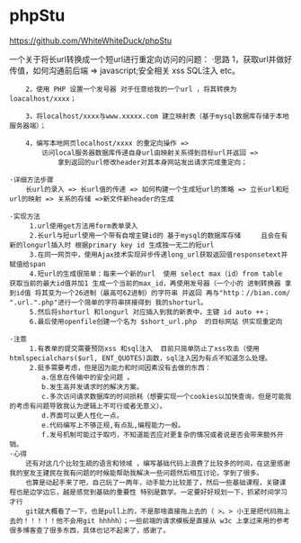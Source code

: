 # phpStu

https://github.com/WhiteWhiteDuck/phpStu

一个关于将长url转换成一个短url进行重定向访问的问题：
   ·思路
		1，获取url并做好传值，如何沟通前后端 => javascript;安全相关 xss SQL注入 etc。

		2，使用 PHP 设置一个发号器 对于任意给我的一个url ，将其转换为loacalhost/xxxx；

		3，将localhost/xxxx与www.xxxxx.com 建立映射表（基于mysql数据库存储于本地服务器端）；

		4，编写本地网页localhost/xxxx 的重定向操作 => 		
			访问local服务器数据库传递自身url由映射关系得到目标url并返回 =>
				拿到返回的url修改header对其本身网站发出请求完成重定向； 

    ·详细方法步骤
     	长url的录入 => 长url值的传递 => 如何构建一个生成短url的策略 => 立长url和短url的映射 => 关系的存储 =>新文件新header的生成

    ·实现方法
    	 1.url使用get方法用form表单录入
    	 2.长url与短url使用一个带有自增主键id的 基于mysql的数据库存储 	且会在有新的longurl插入时 根据primary key id 生成独一无二的短url
    	 3.在同一网页中，使用Ajax技术实现异步传递long_url获取返回值responsetext并赋值给span
		 4.短url的生成很简单：每来一个新的url  使用 select max（id）from table 获取当前的最大id值并加1 生成一个当前的max_id，再使用发号器（一个小的 进制转换器 拿到id值 将其变为一个26进制（最高可62进制）的字符串 并返回 再与"http：//bian.com/  ".url.".php"进行一个简单的字符串拼接得到 我的shorturl。
  		 5.然后将shorturl 和longurl 对应插入到我的新表中，主键 id auto ++；
  		 6.最后使用openfile创建一个名为 $short_url.php  的目标网站 供实现重定向

  	·注意
  		 1.有表单的提交需要预防xss 和sql注入  目前只简单防止了xss攻击（使用 htmlspecialchars($url, ENT_QUOTES)函数，sql注入因为有点不知道怎么处理。
  		 2.挺多需要考虑，但是因为能力和时间因素没有去做的东西： 
  		 	a.信息在传输中的安全问题 。
  		 	b.发生高并发请求时的解决方案。
  		 	c.多次访问请求数据库的时间损耗（想要实现一个cookies以加快查询，但是可能我的考虑有问题导致我认为逻辑上不可行或者无意义）。
  		 	d.界面可以更人性化一点。 
  		 	e.代码编写上不够正规,有点乱,编程能力一般。
  		 	f.发号机制可能过于取巧，不知道能否应对更复杂的情况或者说是否会带来额外开销。
	·心得
		还有对这几个比较生疏的语言和领域 ，编写基础代码上浪费了比较多的时间，在这里感谢我的室友王建民在我有问题的时候能帮助我解决一些问题然后相互讨论，学到了很多。
		也算是动起手来了吧，自己玩了一两年，动手能力比较差了，然后一些基础课程，关键课程也是边学边忘，越是感觉到基础的重要性 特别是数学。一定要好好规划一下，抓紧时间学习才行
		git就大概看了一下，也是pull上的，不是那啥直接拖上去的（ >。> 小王是把代码拖上去的！！！！！他不会用git hhhhh）；一些前端的请求模板是直接从 w3c 上拿过来用的参考很多博客查了很多东西，具体也记不起来了，感谢了。


